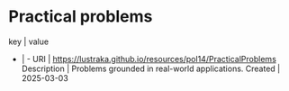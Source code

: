 # Practical problems

key | value
- | -
URI | https://lustraka.github.io/resources/pol14/PracticalProblems
Description | Problems grounded in real-world applications.
Created | 2025-03-03

